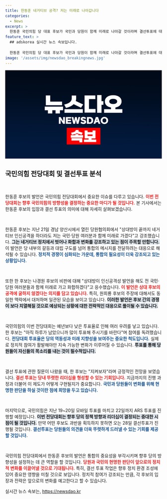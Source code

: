 ```yaml
---
title: 한동훈 네거티브 공격? 저는 미래로 나아갑니다
categories:
  - News
excerpt: >
  한동훈 국민의힘 당 대표 후보가 국민과 당원이 함께 미래로 나아갈 것이라며 결선투표에 대한 불안감을 일축했다. 그는 변화에 대한 갈망을 강조하며, 투표 독려에 나섰다. 지난 전당대회와 다르게 저조한 투표율이 변화를 더욱 필요로 한다고 주장했다.
feature_text: >
  ## adskorea 실시간 뉴스 속보입니다.

  한동훈 국민의힘 당 대표 후보가 국민과 당원이 함께 미래로 나아갈 것이라며 결선투표에 대한 불안감을 일축했다. 그는 변화에 대한 갈망을 강조하며, 투표 독려에 나섰다. 지난 전당대회와 다르게 저조한 투표율이 변화를 더욱 필요로 한다고 주장했다.
image: '/assets/img/newsdao_breakingnews.jpg'
---
```


<p><img src="/assets/img/newsdao_breakingnews.jpg" alt="adskorea 속보" /></p>

<h2 data-ke-size="size26">국민의힘 전당대회 및 결선투표 분석</h2>

<p data-ke-size="size16">&nbsp;</p>

<p>한동훈 후보의 발언은 국민의힘 전당대회에서 중요한 이슈를 다루고 있습니다. <b><span style="color: #ee2323;">이번 전당대회는 향후 국민의힘의 방향성을 결정하는 중요한 마디가 될 것입니다.</span></b> 본 기사에서는 한동훈 후보의 입장과 결선 투표의 의미에 대해 자세히 살펴보겠습니다. </p>

<p data-ke-size="size16">&nbsp;</p>

<p>한동훈 후보는 지난 21일 경남 양산시에서 열린 당원협의회에서 "상대방이 끝까지 네거티브 인신공격을 하더라도 저는 국민·당원 여러분과 함께 미래로 가겠다"고 강조했습니다. <b><span style="background-color: #21538527;">그는 네거티브 정치에서 벗어나 화합과 변화를 강조하고 있는 점이 주목할 만합니다.</span></b> 이 발언은 당 내부의 갈등과 대립 구도를 넘어 통합의 메시지를 전달하려는 대응으로 해석될 수 있습니다. <b><span style="color: #1a5490;">정치적 경쟁이 심화되는 가운데, 통합의 필요성이 더욱 강조되고 있는 상황입니다.</span></b></p>

<p data-ke-size="size16">&nbsp;</p>

<p>또한 한 후보는 나경원 후보의 비판에 대해 "상대방이 인신공격성 발언을 해도 전 국민·당원 여러분들과 함께 미래로 가고 화합하겠다"고 응수했습니다. <b><span style="color: #ee2323;">이 발언은 상대 후보의 공격에 굴하지 않겠다는 의지를 담고 있습니다.</span></b> 특히, 원희룡 후보의 주장에 대해서도 동일한 맥락에서 대처하며 일관된 모습을 보이고 있습니다. <b><span style="background-color: #21538527;">이러한 발언은 후보 간의 경쟁이 보다 치열해질 것으로 예상되는 상황에 대한 전략적인 대응으로 풀이될 수 있습니다.</span></b></p>

<p data-ke-size="size16">&nbsp;</p>

<p>국민의힘의 이번 전당대회는 예년보다 낮은 투표율로 인해 여러 우려를 낳고 있습니다. 한 후보는 "아직 하루가 남았으니까 많이 투표해 주시기를 바란다"며 참여를 독려했습니다. <b><span style="color: #1a5490;">전당대회 투표율은 당의 역동성과 미래 지향성을 보여주는 중요한 척도입니다.</span></b> 실제로 정치적 참여가 활발해야만 지속 가능한 변화가 이루어질 수 있습니다. <b><span style="background-color: #21538527;">투표를 통해 당원들이 자신들의 목소리를 내는 것이 필수적입니다.</span></b></p>

<p data-ke-size="size16">&nbsp;</p>

<p>결선 투표에 관한 질문이 나왔을 때, 한 후보는 "지켜보자"라며 긍정적인 전망을 보였습니다. <b><span style="color: #ee2323;">결선 투표는 당내 뚜렷한 리더십을 형성할 수 있는 기회입니다.</span></b> 지금까지의 진행 과정과 더불어 이 제도가 어떻게 구현될지가 중요합니다. <b><span style="color: #1a5490;">국민과 당원들이 변화를 위해 현명한 판단을 하실 것이란 점에 희망을 두고 있습니다.</span></b></p>

<p data-ke-size="size16">&nbsp;</p>

<p>마지막으로, 국민의힘은 지난 19~20일 모바일 투표를 마치고 22일까지 ARS 투표를 진행할 예정입니다. <b><span style="background-color: #21538527;">이번 전당대회는 향후 당의 정책 방향과 리더십이 결정되는 중대한 시점이 될 것입니다.</span></b> 만약 어떤 후보도 과반을 획득하지 못하면 오는 28일 결선투표가 진행될 것입니다. <b><span style="color: #1a5490;">결선투표는 당원들의 의견을 더욱 뚜렷하게 드러낼 수 있는 기회를 제공할 것입니다.</span></b></p>

<p data-ke-size="size16">&nbsp;</p>

<p>국민의힘 전당대회에서 한동훈 후보의 발언은 통합의 중요성을 부각시키며 향후 당의 방향성을 설정하는 데 큰 역할을 할 것입니다. <b><span style="color: #ee2323;">당원과 국민의 현명한 판단이 앞으로의 정치적 변화를 이끌어낼 것으로 기대됩니다.</span></b> 특히, 결선 투표 작업은 향후 정치 환경 조성에 있어 중요한 영향을 미칠 것으로 보입니다. 정치적 참여가 강조되는 만큼, 각 후보의 입장과 전략은 앞으로의 변화를 예고한다고 할 수 있습니다.</p>
실시간 뉴스 속보는, <a href="https://newsdao.kr" rel="dofollow">https://newsdao.kr</a>


